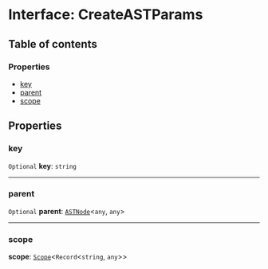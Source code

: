 # Interface: CreateASTParams

## Table of contents

### Properties

* [key](/auto-docs/free-layout-editor/interfaces/CreateASTParams.md#key)
* [parent](/auto-docs/free-layout-editor/interfaces/CreateASTParams.md#parent)
* [scope](/auto-docs/free-layout-editor/interfaces/CreateASTParams.md#scope)

## Properties

### key

`Optional` **key**: `string`

***

### parent

`Optional` **parent**: [`ASTNode`](/auto-docs/free-layout-editor/classes/ASTNode.md)<`any`, `any`>

***

### scope

**scope**: [`Scope`](/auto-docs/free-layout-editor/classes/Scope.md)<`Record`<`string`, `any`>>
